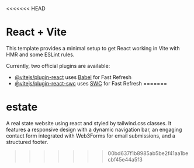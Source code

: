 <<<<<<< HEAD
# React + Vite

This template provides a minimal setup to get React working in Vite with HMR and some ESLint rules.

Currently, two official plugins are available:

- [@vitejs/plugin-react](https://github.com/vitejs/vite-plugin-react/blob/main/packages/plugin-react/README.md) uses [Babel](https://babeljs.io/) for Fast Refresh
- [@vitejs/plugin-react-swc](https://github.com/vitejs/vite-plugin-react-swc) uses [SWC](https://swc.rs/) for Fast Refresh
=======
# estate
A real state website using react and styled by tailwind.css classes. It features a responsive design with a dynamic navigation bar, an engaging contact form integrated with Web3Forms for email submissions, and a structured footer. 
>>>>>>> 00bd637f1b8985ab5be2f41aa1becbf45e44a5f3
